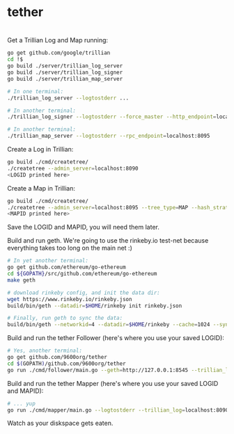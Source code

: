 # tether

#
Get a Trillian Log and Map running:

```bash
go get github.com/google/trillian
cd !$
go build ./server/trillian_log_server
go build ./server/trillian_log_signer
go build ./server/trillian_map_server

# In one terminal:
./trillian_log_server --logtostderr ...

# In another terminal:
./trillian_log_signer --logtostderr --force_master --http_endpoint=localhost:8092 --batch_size=1000 --sequencer_guard_window=0 --sequencer_interval=200ms

# In another terminal:
./trillian_map_server --logtostderr --rpc_endpoint=localhost:8095
```

Create a Log in Trillian:
```bash
go build ./cmd/createtree/
./createtree --admin_server=localhost:8090
<LOGID printed here>
```

Create a Map in Trillian:
```bash
go build ./cmd/createtree/
./createtree --admin_server=localhost:8095 --tree_type=MAP --hash_strategy=TEST_MAP_HASHER
<MAPID printed here>
```

Save the LOGID and MAPID, you will need them later.

Build and run geth.
We're going to use the rinkeby.io test-net because everything takes too long on
the main net :)


```bash
# In yet another terminal:
go get github.com/ethereum/go-ethereum
cd ${GOPATH}/src/github.com/ethereum/go-ethereum
make geth

# download rinkeby config, and init the data dir:
wget https://www.rinkeby.io/rinkeby.json
build/bin/geth --datadir=$HOME/rinkeby init rinkeby.json

# Finally, run geth to sync the data:
build/bin/geth --networkid=4 --datadir=$HOME/rinkeby --cache=1024 --syncmode=full --verbosity 3 --ethstats='yournode:Respect my authoritah!@stats.rinkeby.io' --bootnodes=enode://a24ac7c5484ef4ed0c5eb2d36620ba4e4aa13b8c84684e1b4aab0cebea2ae45cb4d375b77eab56516d34bfbd3c1a833fc51296ff084b770b94fb9028c4d25ccf@52.169.42.101:30303 --rpc console

```

Build and run the tether Follower (here's where you use your saved LOGID):

```bash
# Yes, another terminal:
go get github.com/9600org/tether
cd $(GOPATH)/github.com/9600org/tether
go run ./cmd/follower/main.go --geth=http://127.0.0.1:8545 --trillian_log=localhost:8090 --log_id LOGID --logtostderr
```

Build and run the tether Mapper (here's where you use your saved LOGID and MAPID):

```bash
# ... yup
go run ./cmd/mapper/main.go --logtostderr --trillian_log=localhost:8090 --log_id LOGID --map_id MAPID
```

Watch as your diskspace gets eaten.
